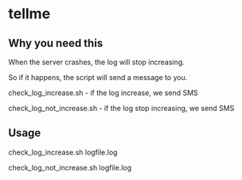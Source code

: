 tellme
======


Why you need this
------

When the server crashes, the log will stop increasing.

So if it happens, the script will send a message to you.

check_log_increase.sh - if the log increase, we send SMS

check_log_not_increase.sh - if the log stop increasing, we send SMS

Usage
------
check_log_increase.sh logfile.log

check_log_not_increase.sh logfile.log
